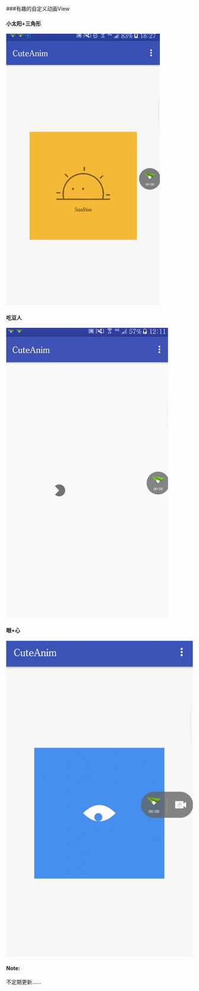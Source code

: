 ###有趣的自定义动画View

#### 小太阳+三角形
![](/pic/demo.gif) 

#### 吃豆人
![](/pic/pacman.gif) 

#### 眼+心
![](/pic/eye.gif) 

#### Note:
不定期更新......